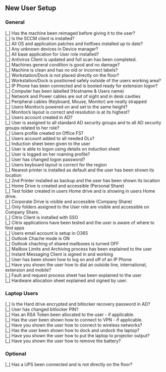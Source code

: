 ## New User Setup 

### General
[\_] Has the machine been reimaged before giving it to the user?   
[\_] Is the SCCM client is installed?   
[\_] All OS and application patches and hotfixes installed up to date?   
[\_] Any unknown devices in Device manager?   
[\_] All base application for User role installed?   
[\_] Antivirus Client is updated and full scan has been completed.   
[\_] Machines general condition is good and no damage?   
[\_] Machine is clean and has no old or incorrect labels?   
[\_] Workstation/Dock is not placed directly on the floor?   
[\_] Workstation/Dock is positioned safely outside of the users working area?   
[\_] IP Phone has been connected and is booted ready for extension logon?   
[\_] Computer has been labelled (Hostname & Users name)    
[\_] Network and Power cables are out of sight and in desk cavities   
[\_] Peripheral cables (Keyboard, Mouse, Monitor) are neatly strapped   
[\_] Users Monitor/s powered on and set to the same height?   
[\_] Monitor/s layout is correct and resolution is at its highest?   
[\_] Users account created in AD?   
[\_] User is assigned to all standard AD security groups and to all AD security groups related to her role?   
[\_] Users profile created on Office FS?   
[\_] Users account added to all needed DLs?   
[\_] Induction sheet been given to the user   
[\_] User is able to logon using details on induction sheet   
[\_] User is logged on her roaming profile?   
[\_] User has changed logon password?   
[\_] Users keyboard layout is correct for the region   
[\_] Nearest printer is installed as default and the user has been shown its location   
[\_] 2nd Printer installed as backup and the user has been shown its location   
[\_] Home Drive is created and accessible (Personal Share)   
[\_] Test folder created in users Home drive and is showing in users Home drive.   
[\_] Corporate Drive is visible and accessible (Company Share)   
[\_] Only folders assigned to the User role are visible and accessible on Company Share.   
[\_] Citrix Client is installed with SSO    
[\_] Citrix applications have been tested and the user is aware of where to find apps   
[\_] Users email account is setup in O365   
[\_] Outlook Chache mode is ON   
[\_] Outlook chaching of shared mailboxes is turned OFF   
[\_] Mailbox Limits and Archiving process has been explained to the user   
[\_] Instant Messaging Client is signed in and working   
[\_] User has been shown how to log on and off of an IP Phone   
[\_] Have you shown the user how to dial an outside line, international, extension and mobile?   
[\_] Fault and request process sheet has been explained to the user   
[\_] Hardware allocation sheet explained and signed by user.   

### Laptop Users
[\_] Is the Hard drive encrypted and bitlocker recovery password in AD?   
[\_] User has changed bitlocker PIN?   
[\_] Has an RSA Token been allocated to the user - if applicable.   
[\_] Has the user been shown how to connect to VPN - if applicable.   
[\_] Have you shown the user how to connect to wireless networks?   
[\_] Has the user been shown how to dock and undock the laptop?   
[\_] Have you shown the user how to put the laptop to projector output?   
[\_] Have you shown the user how to remove the battery?   

### Optional
[\_] Has a UPS been connected and is not directly on the floor?   
